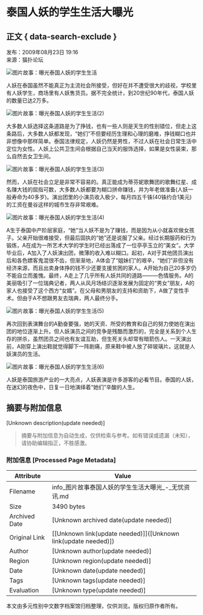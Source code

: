 # 泰国人妖的学生生活大曝光

## 正文 { data-search-exclude }


发布：2009年08月23日 19:16  
来源：猫扑论坛  

![图片故事：曝光泰国人妖的学生生活](https://p0.51img.ca/i/625b384f136c4.jpeg)

人妖在泰国虽然不能真正为主流社会所接受，但好在并不遭受很大的歧视，学校里有人妖学生，商场里有人妖售货员。据不完全统计，到20世纪90年代，泰国人妖的数量已达2万多。

![图片故事：曝光泰国人妖的学生生活(2)](https://p0.51img.ca/i/625b384f45529.jpeg)

大多数人妖选择这条道路是为了挣钱，也有一些人则是天生的性别错位，但走上这条路后，大多数人妖都发现，“她们”不但要经历生理和心理的磨难，挣钱糊口也并非想像中那样简单。泰国法律规定，人妖仍然是男性，不过人妖在社会日常生活中定位为女性。人妖上公共卫生间会根据自己当天的服饰选择，如果是女性装束，那么自然去女卫生间。

![图片故事：曝光泰国人妖的学生生活(3)](https://p0.51img.ca/i/625b384f81c71.jpeg)

然而，人妖在社会立足是非常不容易的。真正能成为蒂芬妮歌舞团的歌舞红星、成名赚大钱的屈指可数，大多数人妖都要为糊口拼命赚钱，并为年老做准备(人妖一般寿命为40多岁)。演出团里的小演员收入极少，每月四五千铢(40铢约合1美元)的工资在曼谷这样的城市生存非常艰难。

![图片故事：曝光泰国人妖的学生生活(4)](https://p0.51img.ca/i/625b384fb1d41.jpeg)

A生于泰国中产阶层家庭，“她”当人妖不是为了赚钱，而是因为从小就喜欢做女孩子。父亲开始很难接受，但最后固执的“她”还是说服了父亲。经过长期服药和行为锻炼，A在成为一所艺术大学的学生时已经出落成了一位亭亭玉立的“美女”。大学毕业后，A加入了人妖演出团，微薄的收入难以糊口。起初，A对于其他团员演出后和各色嫖客鬼混很不齿，但渐渐地，A体会了“姐妹们”的艰辛，“她们”非但没有经济来源，而且出卖身体挣的钱不少还要支援贫困的家人。A开始为自己20多岁仍不能自立而羞愧。最终，A走上了几乎所有人妖共同的道路———色情服务。A的美丽吸引了一位瑞典记者，两人从风月场结识逐渐发展为固定的“男女”朋友，A的家人也接受了这个西方“女婿”。在父母和男朋友的支持和资助下，A做了变性手术。但由于A不想跟男友去瑞典，两人最终分手。

![图片故事：曝光泰国人妖的学生生活(5)](https://p0.51img.ca/i/625b384fe62b3.jpeg)

再次回到表演舞台的A勤奋要强，她的天资、所受的教育和自己的努力使她在演出团的地位逐渐上升。但人妖演员之间的竞争是残酷而激烈的，完全是关系到个人生存的拼杀，虽然团员之间也有友谊互助，但生死关头却常有暗箭伤人。一天演出前，A刚穿上演出鞋就觉得脚下一阵剧痛，原来鞋中被人放了碎玻璃片。这就是人妖演员的生活。

![图片故事：曝光泰国人妖的学生生活(6)](https://p0.51img.ca/i/625b38501f2a7.jpeg)

人妖是泰国旅游产业的一大亮点，人妖表演是许多游客的必看节目。泰国的人妖，在迷幻的夜色中，日复一日地演绎着“她们”辛酸的人生。
<!-- tcd_original_link https://info.51.ca/articles/179775 -->


## 摘要与附加信息

<!-- tcd_abstract -->
[Unknown description(update needed)]
<!-- tcd_abstract_end -->

> 摘要与附加信息为自动生成，仅供检索与参考。如有错误或遗漏（未知），请协助编辑指正，不胜感激。

### 附加信息 [Processed Page Metadata]

| Attribute       | Value                                  |
|-----------------|----------------------------------------|
| Filename        | info_图片故事泰国人妖的学生生活大曝光_-_无忧资讯.md                             |
| Size            | 3490 bytes                           |
| Archived Date   | [Unknown archived date(update needed)]                             |
| Original Link   | [[Unknown link(update needed)]]([Unknown link(update needed)])                       |
| Author          | [Unknown author(update needed)]                               |
| Region          | [Unknown region(update needed)]                               |
| Date            | [Unknown date(update needed)]                                 |
| Tags            | [Unknown tags(update needed)]                                 |
| Evaluation            | [Unknown type(update needed)]                                 |
<!-- tcd_table_end -->

本文由多元性别中文数字档案馆归档整理，仅供浏览。版权归原作者所有。
